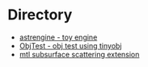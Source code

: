 # Directory
* [astrengine - toy engine](https://github.com/astrand130/astrengine)
* [ObjTest - obj test using tinyobj](https://github.com/astrand130/ObjTest)
* [mtl subsurface scattering extension](obj-mtl/mtl-subsurface.md)